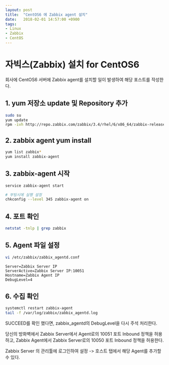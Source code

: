 ```yaml
---
layout: post
title:  "CentOS6 에 Zabbix agent 설치"
date:   2018-02-01 14:57:00 +0900
tags:
- Linux
- Zabbix
- CentOS
---
```

# 자빅스(Zabbix) 설치 for CentOS6

회사에 CentOS6 서버에 Zabbix agent를 설치할 일이 발생하여 해당 포스트를 작성한다.

## 1. yum 저장소 update 및 Repository 추가

```sh
sudo su
yum update
rpm -ivh http://repo.zabbix.com/zabbix/3.4/rhel/6/x86_64/zabbix-release-3.4-1.el6.noarch.rpm
```

## 2. zabbix agent yum install

```sh
yum list zabbix*
yum install zabbix-agent
```


## 3. zabbix-agent 시작

```sh
service zabbix-agent start

# 부팅시에 실행 설정
chkconfig --level 345 zabbix-agent on
```

## 4. 포트 확인

```sh
netstat -tnlp | grep zabbix
```

## 5. Agent 파일 설정

```sh
vi /etc/zabbix/zabbix_agentd.conf
```

```
Server=Zabbix Server IP
ServerActive=Zabbix Server IP:10051
Hostname=Zabbix Agent IP
DebugLevel=4
```

## 6. 수집 확인

```sh
systemctl restart zabbix-agent
tail -f /var/log/zabbix/zabbix_agentd.log
```

SUCCEED를 확인 했다면, zabbix_agentd의 DebugLevel을 다시 주석 처리한다.

당신의 방화벽에서 Zabbix Server에서 Agent로의 10051 포트 Inbound 정책을 허용하고, Zabbix Agent에서 Zabbix Server로의 10050 포트 Inbound 정책을 허용한다.

Zabbix Server 의 관리툴에 로그인하여 설정 -> 호스트 탭에서 해당 Agent를 추가할 수 있다.